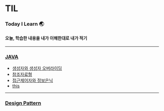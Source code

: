 # TIL
### Today I Learn 🌏
#### 오늘, 학습한 내용을 내가 이해한대로 내가 적기   
--------------   

### [JAVA](https://github.com/6161990/TIL/tree/main/Java)   
* [생성자와 생성자 오버라이딩](https://github.com/6161990/TIL/blob/main/Java/constructor(overroding).md)
* [참조자료형](https://github.com/6161990/TIL/blob/main/Java/reference.md)
* [접근제어자와 정보은닉](https://github.com/6161990/TIL/blob/main/Java/information%20hiding.md)
* [this](https://github.com/6161990/TIL/blob/main/Java/this.md)

--------------   

### [Design Pattern](https://github.com/6161990/TIL/blob/main/DesignPattern/singleton%20Pattern)   
